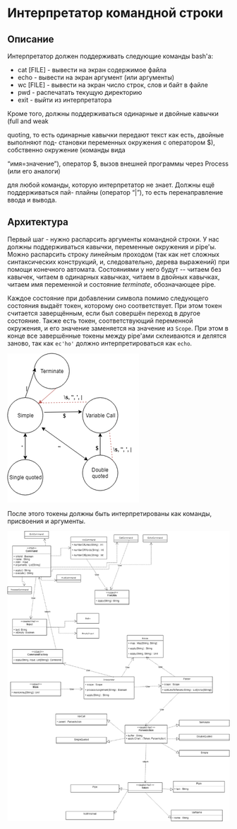 # Интерпретатор командной строки
## Описание
Интерпретатор должен поддерживать следующие команды bash'а:
* cat [FILE] - вывести на экран содержимое файла
* echo - вывести на экран аргумент (или аргументы)
* wc [FILE] - вывести на экран число строк, слов и байт в файле
* pwd - распечатать текущую директорию
* exit - выйти из интерпретатора

Кроме того, должны поддерживаться одинарные и двойные кавычки (full and weak

quoting, то есть одинарные кавычки передают текст как есть, двойные выполняют под-
становки переменных окружения с оператором $), собственно окружение (команды вида

“имя=значение”), оператор $, вызов внешней программы через Process (или его аналоги)

для любой команды, которую интерпретатор не знает. Должны ещё поддерживаться пай-
плайны (оператор “|”), то есть перенаправление ввода и вывода.

## Архитектура
Первый шаг - нужно распарсить аргументы командной строки.
У нас должны поддерживаться кавычки, переменные окружения и pipe'ы. 
Можно распарсить строку линейным проходом (так как нет сложных синтаксических конструкций, и, следовательно, дерева выражений) при помощи конечного автомата.
Состояниями у него будут -- читаем без кавычек, читаем в одинарных кавычках, читаем в двойных кавычках, читаем имя переменной и состояние _terminate_, обозначающее pipe.

Каждое состояние при добавлении символа помимо следующего состояния выдаёт токен, которому оно соответствует.
При этом токен считается заверщённым, если был совершён переход в другое состояние. Также есть токен, соответствующий переменной окружения, и его значение заменяется на значение из `Scope`. При этом в конце все завершённые токены между pipe'ами склеиваются и делятся заново, так как `ec'ho'` должно интерпретироваться как `echo`. 

![GitHub Logo](ParseBash.png)

После этого токены должны быть интерпретированы как команды, присвоения и аргументы.

![GitHub Logo](bash.png)




